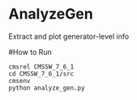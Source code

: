 # AnalyzeGen
Extract and plot generator-level info

#How to Run
```
cmsrel CMSSW_7_6_1
cd CMSSW_7_6_1/src
cmsenv
python analyze_gen.py
```
